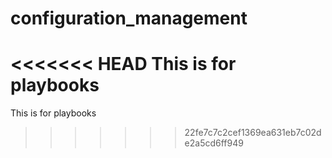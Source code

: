 # configuration_management
<<<<<<< HEAD
This is for playbooks 
=======
This is for playbooks
>>>>>>> 22fe7c7c2cef1369ea631eb7c02de2a5cd6ff949
